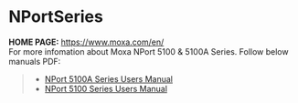 # NPortSeries
**HOME PAGE:** <https://www.moxa.com/en/>  
For more infomation about Moxa NPort 5100 & 5100A Series. Follow below manuals PDF:  
> - [NPort 5100A Series Users Manual](https://www.manua.ls/moxa/nport-5150a/manual)  
> - [NPort 5100 Series Users Manual](https://moxa.ru/files/manuals_nport/nport_5100_series_users_manual_v71.pdf)  
  

